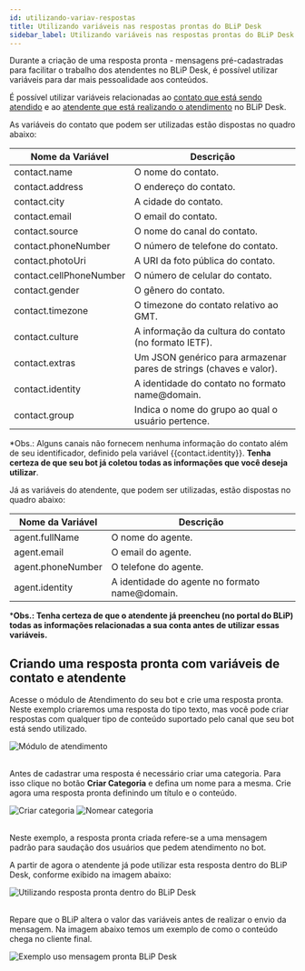 ```yaml
---
id: utilizando-variav-respostas
title: Utilizando variáveis nas respostas prontas do BLiP Desk
sidebar_label: Utilizando variáveis nas respostas prontas do BLiP Desk
---
```


Durante a criação de uma resposta pronta - mensagens pré-cadastradas para facilitar o trabalho dos atendentes no BLiP Desk, é possível utilizar variáveis para dar mais pessoalidade aos conteúdos.

É possível utilizar variáveis relacionadas ao <u>contato que está sendo atendido</u> e ao <u>atendente que está realizando o atendimento</u> no BLiP Desk.

As variáveis do contato que podem ser utilizadas estão dispostas no quadro abaixo:

| Nome da Variável  | Descrição   |
|---|---|
| contact<span>.</span>name  | O nome do contato.   |
| contact<span>.</span>address  | O endereço do contato.  |
| contact<span>.</span>city  | A cidade do contato.  |
| contact<span>.</span>email  | O email do contato.  |
| contact<span>.</span>source  | O nome do canal do contato.  |
| contact<span>.</span>phoneNumber  | O número de telefone do contato.  |
| contact<span>.</span>photoUri  | A URI da foto pública do contato.  |
| contact<span>.</span>cellPhoneNumber  | O número de celular do contato.  |
| contact<span>.</span>gender  | O gênero do contato.  |
| contact<span>.</span>timezone  | O timezone do contato relativo ao GMT.  |
| contact<span>.</span>culture  | A informação da cultura do contato (no formato IETF).  |
| contact<span>.</span>extras  | Um JSON genérico para armazenar pares de strings (chaves e valor).  |
| contact<span>.</span>identity  | A identidade do contato no formato name@domain.  |
| contact<span>.</span>group  | Indica o nome do grupo ao qual o usuário pertence.  |
*Obs.: Alguns canais não fornecem nenhuma informação do contato além de seu identificador, definido pela variável {{contact.identity}}. **Tenha certeza de que seu bot já coletou todas as informações que você deseja utilizar**.

Já as variáveis do atendente, que podem ser utilizadas,  estão dispostas no quadro abaixo:

| Nome da Variável  | Descrição   |
|---|---|
| agent<span>.</span>fullName  | O nome do agente.   |
| agent<span>.</span>email  | O email do agente.   |
| agent<span>.</span>phoneNumber  | O telefone do agente.   |
| agent<span>.</span>identity  | A identidade do agente no formato name@domain.   |
***Obs.: Tenha certeza de que o atendente já preencheu (no portal do BLiP) todas as informações relacionadas a sua conta antes de utilizar essas variáveis.**

## Criando uma resposta pronta com variáveis de contato e atendente

Acesse o módulo de Atendimento do seu bot e crie uma resposta pronta. Neste exemplo criaremos uma resposta do tipo texto, mas você pode criar respostas com qualquer tipo de conteúdo suportado pelo canal que seu bot está sendo utilizado.

![Módulo de atendimento](/img/helpdesk/desk-utilizando-variav-respostas-1.png)<br><br>

Antes de cadastrar uma resposta é necessário criar uma categoria. Para isso clique no botão **Criar Categoria** e defina um nome para a mesma. Crie agora uma resposta pronta definindo um título e o conteúdo.

![Criar categoria](/img/helpdesk/desk-utilizando-variav-respostas-2.png)
![Nomear categoria](/img/helpdesk/desk-utilizando-variav-respostas-3.png)<br><br>

Neste exemplo, a resposta pronta criada refere-se a uma mensagem padrão para saudação dos usuários que pedem atendimento no bot.

A partir de agora o atendente já pode utilizar esta resposta dentro do BLiP Desk, conforme exibido na imagem abaixo:

![Utilizando resposta pronta dentro do BLiP Desk](/img/helpdesk/desk-utilizando-variav-respostas-4.png)<br><br>

Repare que o BLiP altera o valor das variáveis antes de realizar o envio da mensagem. Na imagem abaixo temos um exemplo de como o conteúdo chega no cliente final.

![Exemplo uso mensagem pronta BLiP Desk](/img/helpdesk/desk-utilizando-variav-respostas-5.png)
